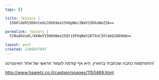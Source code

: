 ```yaml
--- 
tags: []

title: !binary |
  15DXldeR15DXnteULCDXk9eo15XXpNecINeV15DXoNeZIA==

permalink: !binary |
  Y29udGVudC/XkNeV15HXkNee15Qt15PXqNeV16TXnC3XldeQ16DXmQ==

layout: post
created: 1266847897
---
```

התפרסמה כתבה שכתבתי בהארץ. היא אף קודמה לעמוד הראשי של אתר האינטרנט!

http://www.haaretz.co.il/captain/spages/1150469.html

